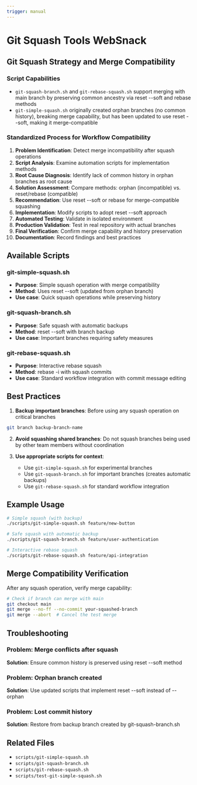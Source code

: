 ```yaml
---
trigger: manual
---
```


# Git Squash Tools WebSnack

## Git Squash Strategy and Merge Compatibility

### Script Capabilities

- `git-squash-branch.sh` and `git-rebase-squash.sh` support merging with main branch by preserving common ancestry via reset --soft and rebase methods
- `git-simple-squash.sh` originally created orphan branches (no common history), breaking merge capability, but has been updated to use reset --soft, making it merge-compatible

### Standardized Process for Workflow Compatibility

1. **Problem Identification**: Detect merge incompatibility after squash operations
2. **Script Analysis**: Examine automation scripts for implementation methods
3. **Root Cause Diagnosis**: Identify lack of common history in orphan branches as root cause
4. **Solution Assessment**: Compare methods: orphan (incompatible) vs. reset/rebase (compatible)
5. **Recommendation**: Use reset --soft or rebase for merge-compatible squashing
6. **Implementation**: Modify scripts to adopt reset --soft approach
7. **Automated Testing**: Validate in isolated environment
8. **Production Validation**: Test in real repository with actual branches
9. **Final Verification**: Confirm merge capability and history preservation
10. **Documentation**: Record findings and best practices

## Available Scripts

### git-simple-squash.sh

- **Purpose**: Simple squash operation with merge compatibility
- **Method**: Uses reset --soft (updated from orphan branch)
- **Use case**: Quick squash operations while preserving history

### git-squash-branch.sh

- **Purpose**: Safe squash with automatic backups
- **Method**: reset --soft with branch backup
- **Use case**: Important branches requiring safety measures

### git-rebase-squash.sh

- **Purpose**: Interactive rebase squash
- **Method**: rebase -i with squash commits
- **Use case**: Standard workflow integration with commit message editing

## Best Practices

1. **Backup important branches**: Before using any squash operation on critical branches

```bash
git branch backup-branch-name
```

2. **Avoid squashing shared branches**: Do not squash branches being used by other team members without coordination

3. **Use appropriate scripts for context**:
   - Use `git-simple-squash.sh` for experimental branches
   - Use `git-squash-branch.sh` for important branches (creates automatic backups)
   - Use `git-rebase-squash.sh` for standard workflow integration

## Example Usage

```bash
# Simple squash (with backup)
./scripts/git-simple-squash.sh feature/new-button

# Safe squash with automatic backup
./scripts/git-squash-branch.sh feature/user-authentication

# Interactive rebase squash
./scripts/git-rebase-squash.sh feature/api-integration
```

## Merge Compatibility Verification

After any squash operation, verify merge capability:

```bash
# Check if branch can merge with main
git checkout main
git merge --no-ff --no-commit your-squashed-branch
git merge --abort  # Cancel the test merge
```

## Troubleshooting

### Problem: Merge conflicts after squash

**Solution**: Ensure common history is preserved using reset --soft method

### Problem: Orphan branch created

**Solution**: Use updated scripts that implement reset --soft instead of --orphan

### Problem: Lost commit history

**Solution**: Restore from backup branch created by git-squash-branch.sh

## Related Files

- `scripts/git-simple-squash.sh`
- `scripts/git-squash-branch.sh`
- `scripts/git-rebase-squash.sh`
- `scripts/test-git-simple-squash.sh`
